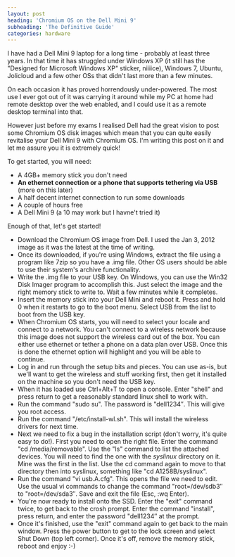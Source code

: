 ```yaml
---
layout: post
heading: 'Chromium OS on the Dell Mini 9'
subheading: 'The Definitive Guide'
categories: hardware
---
```


I have had a Dell Mini 9 laptop for a long time - probably at least three years. In that time it has struggled under Windows XP (it still has the "Designed for Microsoft Windows XP" sticker, niiiice), Windows 7, Ubuntu, Jolicloud and a few other OSs that didn't last more than a few minutes.

On each occasion it has proved horrendously under-powered. The most use I ever got out of it was carrying it around while my PC at home had remote desktop over the web enabled, and I could use it as a remote desktop terminal into that.

However just before my exams I realised Dell had the great vision to post some Chromium OS disk images which mean that you can quite easily revitalise your Dell Mini 9 with Chromium OS. I'm writing this post on it and let me assure you it is extremely quick!

To get started, you will need:

* A 4GB+ memory stick you don't need
* **An ethernet connection or a phone that supports tethering via USB** (more on this later)
* A half decent internet connection to run some downloads
* A couple of hours free
* A Dell Mini 9 (a 10 may work but I havne't tried it)

Enough of that, let's get started!

* Download the Chromium OS image from Dell. I used the Jan 3, 2012 image as it was the latest at the time of writing.
* Once its downloaded, if you're using Windows, extract the file using a program like 7zip so you have a .img file. Other OS users should be able to use their system's archive functionality.
* Write the .img file to your USB key. On Windows, you can use the Win32 Disk Imager program to accomplish this. Just select the image and the right memory stick to write to. Wait a few minutes while it completes.
* Insert the memory stick into your Dell Mini and reboot it. Press and hold 0 when it restarts to go to the boot menu. Select USB from the list to boot from the USB key.
* When Chromium OS starts, you will need to select your locale and connect to a network. You can't connect to a wireless network because this image does not support the wireless card out of the box. You can either use ethernet or tether a phone on a data plan over USB. Once this is done the ethernet option will highlight and you will be able to continue.
* Log in and run through the setup bits and pieces. You can use as-is, but we'll want to get the wireless and stuff working first, then get it installed on the machine so you don't need the USB key.
* When it has loaded use Ctrl+Alt+T to open a console. Enter "shell" and press return to get a reasonably standard linux shell to work with.
* Run the command "sudo su". The password is "dell1234″. This will give you root access.
* Run the command "/etc/install-wl.sh". This will install the wireless drivers for next time.
* Next we need to fix a bug in the installation script (don't worry, it's quite easy to do!). First you need to open the right file. Enter the command "cd /media/removable". Use the "ls" command to list the attached devices. You will need to find the one with the *syslinux* directory on it. Mine was the first in the list. Use the cd command again to move to that directory then into syslinux, something like "cd A1258B/syslinux".
* Run the command "vi usb.A.cfg". This opens the file we need to edit. Use the usual vi commands to change the command "root=/dev/sdb3″ to "root=/dev/sda3″. Save and exit the file (Esc, :wq Enter).
* You're now ready to install onto the SSD. Enter the "exit" command twice, to get back to the crosh prompt. Enter the command "install", press return, and enter the password "dell1234″ at the prompt.
* Once it's finished, use the "exit" command again to get back to the main window. Press the power button to get to the lock screen and select Shut Down (top left corner). Once it's off, remove the memory stick, reboot and enjoy :-) 
